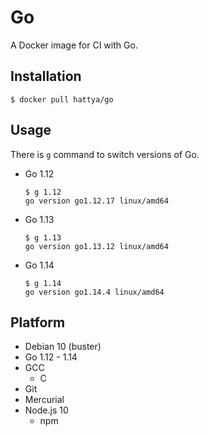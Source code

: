 # Go

A Docker image for CI with Go.


## Installation

```console
$ docker pull hattya/go
```


## Usage

There is `g` command to switch versions of Go.

- Go 1.12
  ```console
  $ g 1.12
  go version go1.12.17 linux/amd64
  ```

- Go 1.13
  ```console
  $ g 1.13
  go version go1.13.12 linux/amd64
  ```

- Go 1.14
  ```console
  $ g 1.14
  go version go1.14.4 linux/amd64
  ```


## Platform

- Debian 10 (buster)
- Go 1.12 - 1.14
- GCC
  - C
- Git
- Mercurial
- Node.js 10
  - npm
